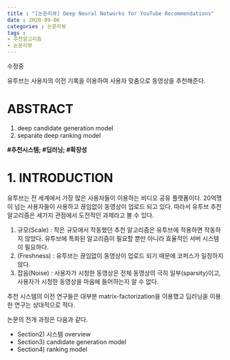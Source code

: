 ```yaml
---
title : "[논문리뷰] Deep Neural Networks for YouTube Recommendations"
date : 2020-09-06
categories : 논문리뷰
tags :
- 추천알고리즘
- 논문리뷰
---
```

수정중

유투브는 사용자의 이전 기록을 이용하여 사용자 맞춤으로 동영상을 추천해준다. 

# ABSTRACT
1. deep candidate generation model
2. separate deep ranking model

**#추천시스템; #딥러닝; #확장성**

# 1. INTRODUCTION
유투브는 전 세계에서 가장 많은 사용자들이 이용하는 비디오 공유 플랫폼이다. 20억명이 넘는 사용자들이 사용하고 끊임없이 동영상이 업로드 되고 있다. 따라서 유투브 추천 알고리즘은 세가지 관점에서 도전적인 과제라고 볼 수 있다.

1. 규모(Scale) : 작은 규모에서 작동했던 추천 알고리즘은 유투브에 적용하면 작동하지 않았다. 유투브에 특화된 알고리즘이 필요할 뿐만 아니라 효율적인 서버 시스템이 필요하다.
2. (Freshness) : 유투브는 끊임없이 동영상이 업로드 되기 때문에 코퍼스가 일정하지 않다.
3. 잡음(Noise) : 사용자가 시청한 동영상은 전체 동영상의 극히 일부(sparsity)이고, 사용자가 시청한 동영상을 마음에 들어하는지 알 수 없다.

추천 시스템의 이전 연구들은 대부분 matrix-factorization을 이용했고 딥러닝을 이용한 연구는 상대적으로 적다. 

논문의 전개 과정은 다음과 같다.
  - Section2) 시스템 overview
  - Section3) candidate generation model
  - Section4) ranking model
